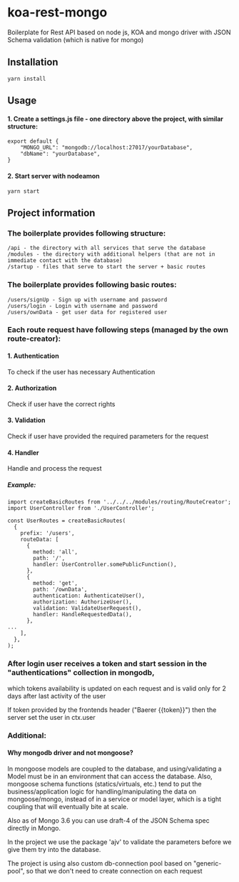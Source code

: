 # koa-rest-mongo
Boilerplate for Rest API based on node js, KOA and mongo driver with JSON Schema validation (which is native for mongo)

## Installation

```
yarn install
```

## Usage

#### 1. Create a settings.js file - one directory above the project, with similar structure:
```
export default {
	"MONGO_URL": "mongodb://localhost:27017/yourDatabase",
	"dbName": "yourDatabase",
}
```

#### 2. Start server with nodeamon
```
yarn start
```

## Project information

### The boilerplate provides following structure:

```
/api - the directory with all services that serve the database
/modules - the directory with additional helpers (that are not in immediate contact with the database)
/startup - files that serve to start the server + basic routes
```

### The boilerplate provides following basic routes:

```
/users/signUp - Sign up with username and password
/users/login - Login with username and password
/users/ownData - get user data for registered user
```

### Each route request have following steps (managed by the own route-creator):

#### 1. Authentication

To check if the user has necessary Authentication

#### 2. Authorization

Check if user have the correct rights

#### 3. Validation

Check if user have provided the required parameters for the request

#### 4. Handler

Handle and process the request

##### Example:

```
import createBasicRoutes from '../../../modules/routing/RouteCreator';
import UserController from './UserController';

const UserRoutes = createBasicRoutes(
  {
    prefix: '/users',
    routeData: [
      {
        method: 'all',
        path: '/',
        handler: UserController.somePublicFunction(),
      },
      {
        method: 'get',
        path: '/ownData',
        authentication: AuthenticateUser(),
        authorization: AuthorizeUser(),
        validation: ValidateUserRequest(),
        handler: HandleRequestedData(),
      },
...
    ],
  },
);
```

### After login user receives a token and start session in the "authentications" collection in mongodb, 
which tokens availability is updated on each request and is valid only for 2 days after last activity of the user

If token provided by the frontends header ("Baerer {{token}}") then the server set the user in ctx.user

### Additional:

#### Why mongodb driver and not mongoose?

In mongoose models are coupled to the database, and using/validating a Model must be in an environment that can access the database. Also, mongoose schema functions (statics/virtuals, etc.) tend to put the business/application logic for handling/manipulating the data on mongoose/mongo, instead of in a service or model layer, which is a tight coupling that will eventually bite at scale.

Also as of Mongo 3.6 you can use draft-4 of the JSON Schema spec directly in Mongo. 

In the project we use the package 'ajv' to validate the parameters before we give them try into the database.

The project is using also custom db-connection pool based on "generic-pool", so that we don't need to create connection on each request
